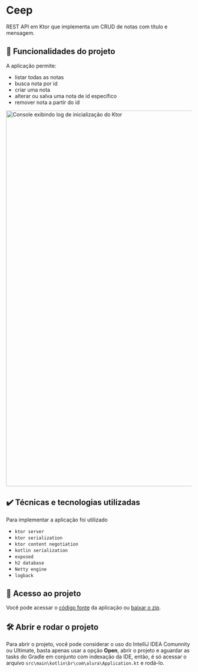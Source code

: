 # Ceep

REST API em Ktor que implementa um CRUD de notas com título e mensagem.

## 🔨 Funcionalidades do projeto

A aplicação permite:

- listar todas as notas
- busca nota por id
- criar uma nota
- alterar ou salva uma nota de id específico
- remover nota a partir do id

<img width="1018" alt="Console exibindo log de inicialização do Ktor" src="https://user-images.githubusercontent.com/8989346/233460234-8e75987d-0768-43fe-ab35-cecc627f8be5.png">

## ✔️ Técnicas e tecnologias utilizadas

Para implementar a aplicação foi utilizado

- `ktor server` 
- `ktor serialization`
- `ktor content negotiation`
- `kotlin serialization`
- `exposed`
- `h2 database`
- `Netty engine`
- `logback`

## 📁 Acesso ao projeto

Você pode acessar o [código fonte](https://github.com/alura-cursos/ktor-rest-api/tree/dev) da aplicação ou [baixar o zip](https://github.com/alura-cursos/ktor-rest-api/archive/refs/heads/dev.zip).

## 🛠️ Abrir e rodar o projeto

Para abrir o projeto, você pode considerar o uso do IntelliJ IDEA Comunnity ou Ultimate, basta apenas usar a opção **Open**, abrir o projeto e aguardar as tasks do Gradle em conjunto com indexação da IDE, então, é só acessar o arquivo `src\main\kotlin\br\com\alura\Application.kt` e rodá-lo.
